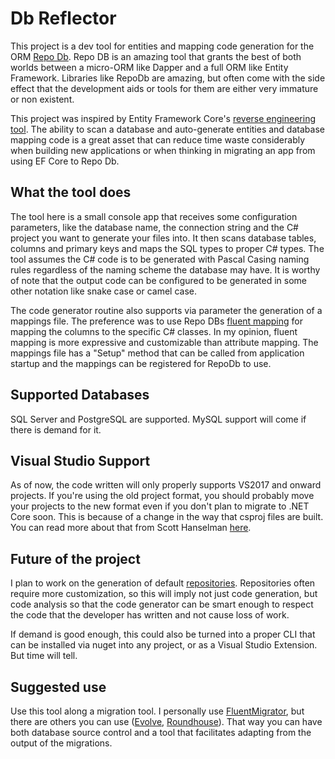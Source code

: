 # Db Reflector

This project is a dev tool for entities and mapping code generation for the ORM [Repo Db](https://repodb.net/).
Repo DB is an amazing tool that grants the best of both worlds between a micro-ORM like Dapper and a full ORM like Entity Framework.
Libraries like RepoDb are amazing, but often come with the side effect that the development aids or tools for them are either very immature or non existent.

This project was inspired by Entity Framework Core's [reverse engineering tool](https://docs.microsoft.com/en-us/ef/core/managing-schemas/scaffolding?tabs=dotnet-core-cli).
The ability to scan a database and auto-generate entities and database mapping code is a great asset that can reduce time waste considerably when building new applications or when thinking in migrating an app from using EF Core to Repo Db.

## What the tool does

The tool here is a small console app that receives some configuration parameters, like the database name, the connection string and the C# project you want to generate your files into.
It then scans database tables, columns and primary keys and maps the SQL types to proper C# types. The tool assumes the C# code is to be generated with Pascal Casing naming rules regardless of the naming scheme the database may have.
It is worthy of note that the output code can be configured to be generated in some other notation like snake case or camel case.

The code generator routine also supports via parameter the generation of a mappings file. The preference was to use Repo DBs [fluent mapping](https://repodb.net/feature/classmapping) for mapping the columns to the specific C# classes.
In my opinion, fluent mapping is more expressive and customizable than attribute mapping. The mappings file has a "Setup" method that can be called from application startup and the mappings can be registered for RepoDb to use.

## Supported Databases

SQL Server and PostgreSQL are supported. MySQL support will come if there is demand for it.

## Visual Studio Support

As of now, the code written will only properly supports VS2017 and onward projects. If you're using the old project format, you should probably move your projects to the new format even if you don't plan to migrate to .NET Core soon. This is because of a change in the way that csproj files are built. You can read more about that from Scott Hanselman [here](https://www.hanselman.com/blog/upgrading-an-existing-net-project-files-to-the-lean-new-csproj-format-from-net-core).

## Future of the project

I plan to work on the generation of default [repositories](https://repodb.net/feature/repositories). Repositories often require more customization, so this will imply not just code generation, but code analysis so that the code generator can be smart enough to respect the code that the developer has written and not cause loss of work.

If demand is good enough, this could also be turned into a proper CLI that can be installed via nuget into any project, or as a Visual Studio Extension. But time will tell.

## Suggested use

Use this tool along a migration tool. I personally use [FluentMigrator](https://fluentmigrator.github.io/), but there are others you can use ([Evolve](https://evolve-db.netlify.app/), [Roundhouse](https://github.com/chucknorris/roundhouse)). That way you can have both database source control and a tool that facilitates adapting from the output of the migrations.
